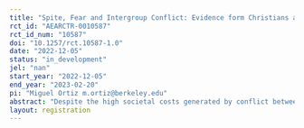 ```yaml
---
title: "Spite, Fear and Intergroup Conflict: Evidence form Christians and Muslims in Nigeria"
rct_id: "AEARCTR-0010587"
rct_id_num: "10587"
doi: "10.1257/rct.10587-1.0"
date: "2022-12-05"
status: "in_development"
jel: "nan"
start_year: "2022-12-05"
end_year: "2023-02-20"
pi: "Miguel Ortiz m.ortiz@berkeley.edu"
abstract: "Despite the high societal costs generated by conflict between social identity groups, we still have little clarity of what the micro-foundations of these conflicts are. Understanding and disentangling the deep drivers of conflict is important because they determine which policies are effective. In this paper, I first ask to what extent is intergroup conflict driven by spite vs fear. To answer this, I use a lab-in-the-field to estimates preferences and beliefs, and understand to what extent each one prevents cooperation between groups. Then, I ask how popular local policies tackle these two channels to increase cooperation. To answer this, I evaluate the effects of radio drama with a message to increase intergroup cooperation, and estimate how the treatment changes the parameters I estimate in the lab, and other real behavior outcomes."
layout: registration
---
```


